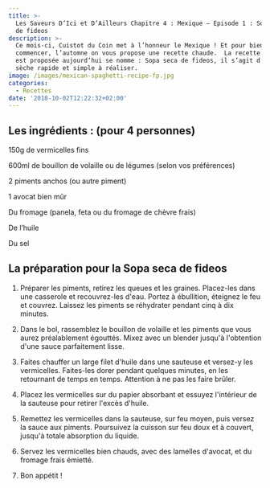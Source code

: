 ```yaml
---
title: >-
  Les Saveurs D’Ici et D’Ailleurs Chapitre 4 : Mexique – Episode 1 : Sopa seca
  de fideos
description: >-
  Ce mois-ci, Cuistot du Coin met à l’honneur le Mexique ! Et pour bien
  commencer, l’automne on vous propose une recette chaude.  La recette qui vous
  est proposée aujourd’hui se nomme : Sopa seca de fideos, il s’agit d’une soupe
  sèche rapide et simple à réaliser.
image: /images/mexican-spaghetti-recipe-fp.jpg
categories:
  - Recettes
date: '2018-10-02T12:22:32+02:00'
---
```

## Les ingrédients : (pour 4 personnes)

150g de vermicelles fins 

600ml de bouillon de volaille ou de légumes (selon vos préférences)

2 piments anchos (ou autre piment)

1 avocat bien mûr

Du fromage (panela, feta ou du fromage de chèvre frais)

De l’huile

Du sel



## La préparation pour la Sopa seca de fideos

1.	Préparer les piments, retirez les queues et les graines. Placez-les dans une casserole et recouvrez-les d'eau. Portez à ébullition, éteignez le feu et couvrez. Laissez les piments se réhydrater pendant cinq à dix minutes. 

2.	Dans le bol, rassemblez le bouillon de volaille et les piments que vous aurez préalablement égouttés. Mixez avec un blender jusqu'à l'obtention d'une sauce parfaitement lisse.

3.	Faites chauffer un large filet d'huile dans une sauteuse et versez-y les vermicelles. Faites-les dorer pendant quelques minutes, en les retournant de temps en temps. Attention à ne pas les faire brûler. 

4.	Placez les vermicelles sur du papier absorbant et essuyez l'intérieur de la sauteuse pour retirer l'excès d'huile. 

5.	Remettez les vermicelles dans la sauteuse, sur feu moyen, puis versez la sauce aux piments. Poursuivez la cuisson sur feu doux et à couvert, jusqu'à totale absorption du liquide. 

6.	Servez les vermicelles bien chauds, avec des lamelles d'avocat, et du fromage frais émietté.

7.	Bon appétit !
